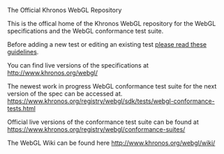 The Official Khronos WebGL Repository

This is the offical home of the Khronos
WebGL repository for the WebGL specifications
and the WebGL conformance test suite.

Before adding a new test or editing an existing test
<a href="http://github.com/WebGL/blob/master/sdk/tests/test-guidelines.md"> please read these guidelines</a>.

You can find live versions of the specifications at
http://www.khronos.org/webgl/

The newest work in progress WebGL conformance test suite
for the next version of the spec can be accessed at.
https://www.khronos.org/registry/webgl/sdk/tests/webgl-conformance-tests.html

Official live versions of the conformance test suite can be found at
https://www.khronos.org/registry/webgl/conformance-suites/

The WebGL Wiki can be found here
http://www.khronos.org/webgl/wiki/


